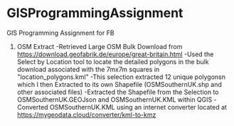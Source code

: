 # GISProgrammingAssignment
GIS Programming Assignment for FB

1) OSM Extract
 -Retrieved Large OSM Bulk Download from https://download.geofabrik.de/europe/great-britain.html
 -Used the Select by Location tool to locate the detailed polygons in the bulk download associated with the 7mx7m squares in "location_polygons.kml"
    -This selection extracted 12 unique polygonsn which I then Extracted to its own Shapefile (OSMSouthernUK.shp and other associated files)
 -Extracted the Shapefile from the Selection to OSMSouthernUK.GEOJson and OSMSouthernUK.KML within QGIS
 -Converted OSMSouthernUK.KML using an internet converter located at https://mygeodata.cloud/converter/kml-to-kmz

